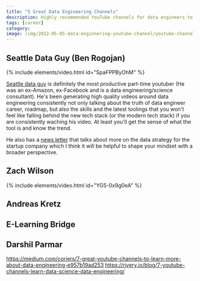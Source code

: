 ```yaml
---
title: "5 Great Data Engineering Channels"
description: Highly recommended YouTube channels for data engineers to help them ace their data engineering careers.
tags: [career]
category:
image: /img/2022-05-05-data-enginnering-youtube-channel/youtube-channel.jpeg
---
```


## Seattle Data Guy (Ben Rogojan)

{% include elements/video.html id="SpaFPPByOhM" %}

[Seattle data guy](https://www.linkedin.com/in/benjaminrogojan/) is definitely the most productive part-time youtuber (He was an ex-Amazon, ex-Facebook and is a data engineering/science consultant). He's been generating high quality videos around data engineering consistently not only talking about the truth of data engineer career, roadmap, but also the skills and the latest toolings that you won't feel like falling behind the new tech stack (or the modern tech stack) if you are consistently waching his video. At least you'll get the sense of what the tool is and know the trend.

He also has a [news letter](https://seattledataguy.substack.com/) that talks about more on the data strategy for the startup company which I think it will be helpful to shape your mindset with a broader perspective.



## Zach Wilson

{% include elements/video.html id="YG5-0x9g0eA" %}



## Andreas Kretz



## E-Learning Bridge



## Darshil Parmar


https://medium.com/coriers/7-great-youtube-channels-to-learn-more-about-data-engineering-e957b19ad253
https://rivery.io/blog/7-youtube-channels-learn-data-science-data-engineering/